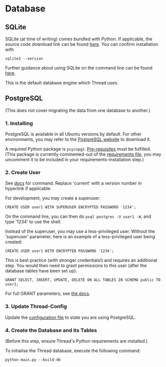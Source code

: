 # Database

## SQLite

SQLite (at time of writing) comes bundled with Python. If applicable, the source code download link can be found [here](https://sqlite.org/download.html). You can confirm installation with

```
sqlite3 --version
```

Further guidance about using SQLite on the command line can be found [here](https://sqlite.org/cli.html).

This is the default database engine which Thread uses.

## PostgreSQL

(This does not cover migrating the data from one database to another.)

### 1. Installing

PostgreSQL is available in all Ubuntu versions by default. For other environments, you may refer to the [PostgreSQL website](https://www.postgresql.org/download/) to download it.

A required Python package is `psycopg2`. [Pre-requisites](https://www.psycopg.org/docs/install.html#prerequisites) must be fulfilled. (This package is currently commented-out of the [requirements file](../requirements.txt), you may uncomment it to be included in your requirements-installation step.)

### 2. Create User

See [docs](https://www.postgresql.org/docs/current/sql-createuser.html) for command. Replace 'current' with a version number in hyperlink if applicable.

For development, you may create a superuser:

```
CREATE USER user1 WITH SUPERUSER ENCRYPTED PASSWORD '1234';
```

On the command line, you can then do `psql postgres -U user1 -W`, and type '1234' to use the shell.

Instead of the superuser, you may use a less-privileged user. Without the 'superuser' parameter, here is an example of a less-privileged user being created:

```
CREATE USER user1 WITH ENCRYPTED PASSWORD '1234';
```

This is best practice (with stronger credentials!) and requires an additional step. You would then need to grant permissions to this user (after the database tables have been set up):

```
GRANT SELECT, INSERT, UPDATE, DELETE ON ALL TABLES IN SCHEMA public TO user1;
```

For full GRANT parameters, see [the docs](https://www.postgresql.org/docs/current/ddl-priv.html).

### 3. Update Thread-Config

Update the [configuration file](../threadcomponents/conf/config.yml) to state you are using PostgreSQL.

### 4. Create the Database and its Tables

(Before this step, ensure Thread's Python requirements are installed.)

To initialise the Thread database, execute the following command:

```
python main.py --build-db
```
